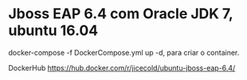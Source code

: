 # Jboss EAP 6.4 com Oracle JDK 7, ubuntu 16.04

docker-compose -f DockerCompose.yml up -d, para criar o container.

DockerHub https://hub.docker.com/r/jicecold/ubuntu-jboss-eap-6.4/
